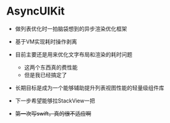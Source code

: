 # AsyncUIKit

- 做列表优化时一拍脑袋想到的异步渲染优化框架
- 基于VM实现耗时操作剥离



- 目前主要还是用来优化文字布局和渲染的耗时问题
  - 这两个东西真的费性能
  - 但是我已经搞定了



- 长期目标是成为一个能够辅助提升列表视图性能的轻量级组件库

- 下一步希望能够拉StackView一把



- <s>第一次写swift，真的很不适应啊</s>
